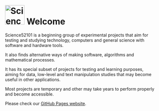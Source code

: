 <h1> <img src="https://science52101.github.io/images/logoW.png" alt="Science 52101 logo" width=64 heigth=64/> Welcome </h1>

Science52101 is a beginning group of experimental projects that aim for testing and studying technology, computers and general science with software and hardware tools.

It also finds alternative ways of making software, algorithms and mathematical processes.

It has its special subset of projects for testing and learning purposes, aiming for data, low-level and text manipulation studies that may become useful in other applications.

Most projects are temporary and other may take years to perform properly and become accessible.

Please check our [GitHub Pages website](https://science52101.github.io/index.html).
